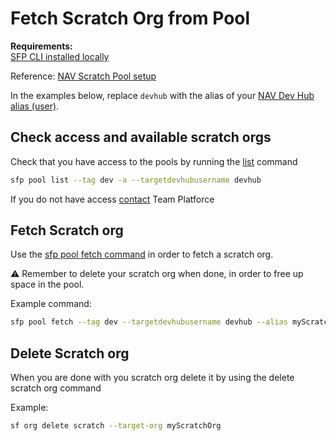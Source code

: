 # Fetch Scratch Org from Pool

**Requirements:**  
[SFP CLI installed locally](./dev-environment/install-flxbl-sfp.md)

Reference: [NAV Scratch Pool setup](../reference/scratchPools.md)

In the examples below, replace `devhub` with the alias of your [NAV Dev Hub alias (user)](../reference/names-and-aliases.md).

## Check access and available scratch orgs

Check that you have access to the pools by running the [list](https://docs.flxbl.io/sfp/command-guide/advanced/pool#flxbl-io-sfp-pool-list) command  

```bash
sfp pool list --tag dev -a --targetdevhubusername devhub
```

If you do not have access [contact](../team-platforce/contact.md) Team Platforce

## Fetch Scratch org

Use the [sfp pool fetch command](https://docs.flxbl.io/sfp/command-guide/advanced/pool#flxbl-io-sfp-pool-fetch) in order to fetch a scratch org.  

:warning: Remember to delete your scratch org when done, in order to free up space in the pool.

Example command:

```bash
sfp pool fetch --tag dev --targetdevhubusername devhub --alias myScratchOrg --setdefaultusername
```

## Delete Scratch org

When you are done with you scratch org delete it by using the delete scratch org command

Example:

```bash
sf org delete scratch --target-org myScratchOrg
```
